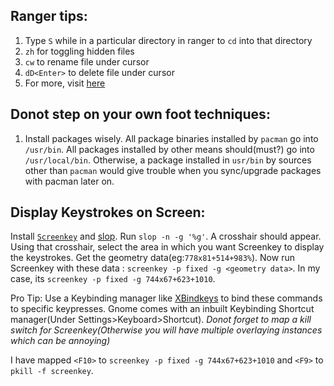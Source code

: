 ## Ranger tips:
 1. Type `S` while in a particular directory in ranger to `cd` into that directory
 2. `zh` for toggling hidden files
 3. `cw` to rename file under cursor
 4. `dD<Enter>` to delete file under cursor
 5.  For more, visit [here](https://wiki.josephhyatt.com/ranger/ranger-cheat-sheet)

## Donot step on your own foot techniques:

 1.  Install packages wisely. All package binaries installed by `pacman` go into `/usr/bin`.
		 All packages installed by other means should(must?) go into `/usr/local/bin`. 
		 Otherwise, a package installed in `usr/bin` by sources other than `pacman` would give 
		 trouble when you sync/upgrade packages with pacman later on.

## Display Keystrokes on Screen:

Install [`Screenkey`](https://gitlab.com/screenkey/screenkey) and [slop](https://github.com/naelstrof/slop). 
Run `slop -n -g '%g'`. A crosshair should appear. Using that crosshair, select the area in which you want 
Screenkey to display the keystrokes. Get the geometry data(eg:`778x81+514+983%`). Now run Screenkey with these
data : `screenkey -p fixed -g <geometry data>`. In my case, its `screenkey -p fixed -g 744x67+623+1010`.

Pro Tip: Use a Keybinding manager like [XBindkeys](https://wiki.archlinux.org/title/Xbindkeys) to bind these commands
to specific keypresses. Gnome comes with an inbuilt Keybinding Shortcut manager(Under Settings>Keyboard>Shortcut). 
*Donot forget to map a kill switch for Screenkey(Otherwise you will have multiple overlaying instances which can be annoying)*

I have mapped `<F10>` to `screenkey -p fixed -g 744x67+623+1010` and `<F9>` to `pkill -f screenkey`.

